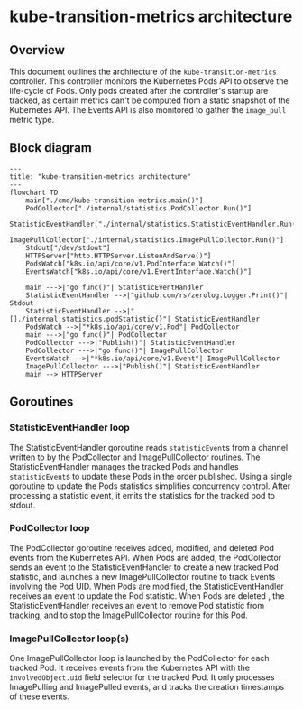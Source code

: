 # kube-transition-metrics architecture

## Overview

This document outlines the architecture of the `kube-transition-metrics`
controller.
This controller monitors the Kubernetes Pods API to observe the life-cycle of
Pods.
Only pods created after the controller's startup are tracked, as certain metrics
can't be computed from a static snapshot of the Kubernetes API.
The Events API is also monitored to gather the `image_pull` metric type.

## Block diagram

```mermaid
---
title: "kube-transition-metrics architecture"
---
flowchart TD
    main["./cmd/kube-transition-metrics.main()"]
    PodCollector["./internal/statistics.PodCollector.Run()"]
    StatisticEventHandler["./internal/statistics.StatisticEventHandler.Run()"]
    ImagePullCollector["./internal/statistics.ImagePullCollector.Run()"]
    Stdout["/dev/stdout"]
    HTTPServer["http.HTTPServer.ListenAndServe()"]
    PodsWatch["k8s.io/api/core/v1.PodInterface.Watch()"]
    EventsWatch["k8s.io/api/core/v1.EventInterface.Watch()"]

    main --->|"go func()"| StatisticEventHandler
    StatisticEventHandler -->|"github.com/rs/zerolog.Logger.Print()"| Stdout
    StatisticEventHandler -->|"[]./internal.statistics.podStatistic{}"| StatisticEventHandler
    PodsWatch -->|"*k8s.io/api/core/v1.Pod"| PodCollector
    main --->|"go func()"| PodCollector
    PodCollector --->|"Publish()"| StatisticEventHandler
    PodCollector --->|"go func()"| ImagePullCollector
    EventsWatch -->|"*k8s.io/api/core/v1.Event"| ImagePullCollector
    ImagePullCollector --->|"Publish()"| StatisticEventHandler
    main --> HTTPServer
```

## Goroutines

### StatisticEventHandler loop

The StatisticEventHandler goroutine reads `statisticEvent`s from a channel
written to by the PodCollector and ImagePullCollector routines.
The StatisticEventHandler manages the tracked Pods and handles `statisticEvent`s
to update these Pods in the order published.
Using a single goroutine to update the Pods statistics simplifies concurrency
control.
After processing a statistic event, it emits the statistics for the tracked pod
to stdout.

### PodCollector loop

The PodCollector goroutine receives added, modified, and deleted Pod events from
the Kubernetes API.
When Pods are added, the PodCollector sends an event to the
StatisticEventHandler to create a new tracked Pod statistic, and launches a new
ImagePullCollector routine to track Events involving the Pod UID.
When Pods are modified, the StatisticEventHandler receives an event to update
the Pod statistic.
When Pods are deleted , the StatisticEventHandler receives an event to remove
Pod statistic from tracking, and to stop the ImagePullCollector routine for this
Pod.

### ImagePullCollector loop(s)

One ImagePullCollector loop is launched by the PodCollector for each tracked
Pod.
It receives events from the Kubernetes API with the `involvedObject.uid` field
selector for the tracked Pod.
It only processes ImagePulling and ImagePulled events, and tracks the creation
timestamps of these events.
